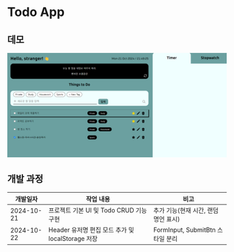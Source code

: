 # Todo App

## 데모

![alt text](image.png)

## 개발 과정

| 개발일자   | 작업 내용                                         | 비고                                 |
| ---------- | ------------------------------------------------- | ------------------------------------ |
| 2024-10-21 | 프로젝트 기본 UI 및 Todo CRUD 기능 구현           | 추가 기능(현재 시간, 랜덤 명언 표시) |
| 2024-10-22 | Header 유저명 편집 모드 추가 및 localStorage 저장 | FormInput, SubmitBtn 스타일 분리     |
